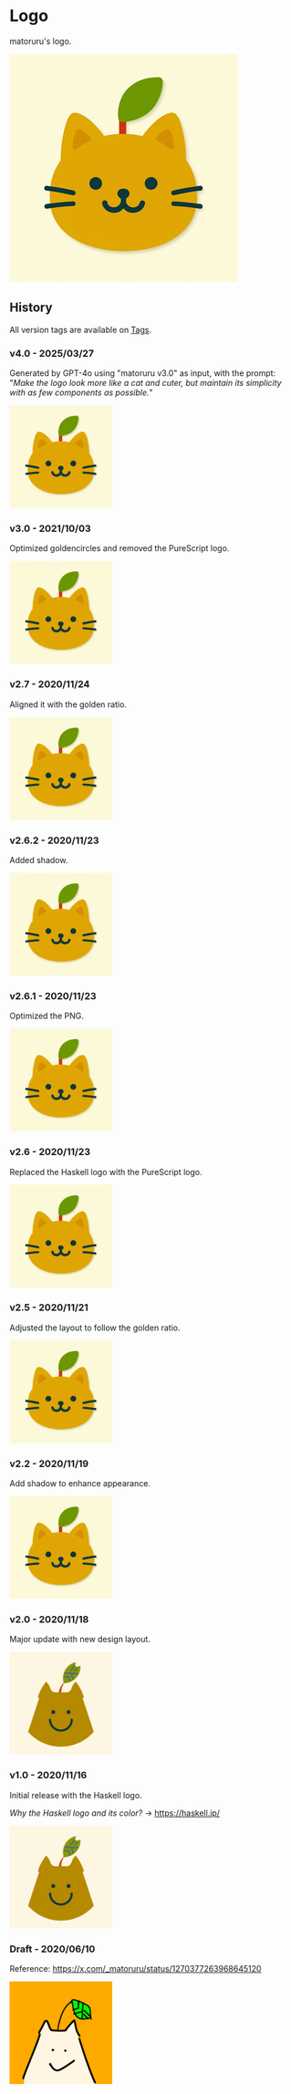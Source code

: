 # Logo

matoruru's logo.

![matoruru logo](./matoruru400.png)


## History

All version tags are available on [Tags](https://github.com/matoruru/logo/tags).

### **v4.0** - 2025/03/27
Generated by GPT-4o using "matoruru v3.0" as input, with the prompt: "*Make the logo look more like a cat and cuter, but maintain its simplicity with as few components as possible.*"

<img src="https://raw.githubusercontent.com/matoruru/logo/v4.0/matoruru400.png" width="180"/>

### **v3.0** - 2021/10/03
Optimized goldencircles and removed the PureScript logo.

<img src="https://raw.githubusercontent.com/matoruru/logo/v3.0/matoruru400.png" width="180"/>

### **v2.7** - 2020/11/24
Aligned it with the golden ratio.

<img src="https://raw.githubusercontent.com/matoruru/logo/v2.7/matoruru400.png" width="180"/>

### **v2.6.2** - 2020/11/23
Added shadow.

<img src="https://raw.githubusercontent.com/matoruru/logo/v2.6.2/matoruru400.png" width="180"/>

### **v2.6.1** - 2020/11/23
Optimized the PNG.

<img src="https://raw.githubusercontent.com/matoruru/logo/v2.6.1/matoruru400.png" width="180"/>

### **v2.6** - 2020/11/23
Replaced the Haskell logo with the PureScript logo.

<img src="https://raw.githubusercontent.com/matoruru/logo/v2.6/matoruru400.png" width="180"/>

### **v2.5** - 2020/11/21
Adjusted the layout to follow the golden ratio.

<img src="https://raw.githubusercontent.com/matoruru/logo/v2.5/matoruru400.png" width="180"/>

### **v2.2** - 2020/11/19
Add shadow to enhance appearance.

<img src="https://raw.githubusercontent.com/matoruru/logo/v2.2/matoruru400.png" width="180"/>

### **v2.0** - 2020/11/18
Major update with new design layout.

<img src="https://raw.githubusercontent.com/matoruru/logo/v2.0/matoruru-400x400.png" width="180"/>

### **v1.0** - 2020/11/16
Initial release with the Haskell logo.

*Why the Haskell logo and its color?* -> https://haskell.jp/

<img src="https://raw.githubusercontent.com/matoruru/logo/v1.0/matoruru-400x400.png" width="180"/>

### **Draft** - 2020/06/10

Reference: https://x.com/_matoruru/status/1270377263968645120

<img src="https://raw.githubusercontent.com/matoruru/logo/13d902786a8cdb839f76adf9fc017b7e971afb03/matoruru-draft.png" width="180"/>

